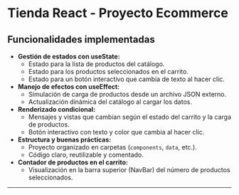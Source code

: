 # Tienda React - Proyecto Ecommerce

## Funcionalidades implementadas

- **Gestión de estados con useState:**
  - Estado para la lista de productos del catálogo.
  - Estado para los productos seleccionados en el carrito.
  - Estado para un botón interactivo que cambia de texto al hacer clic.
- **Manejo de efectos con useEffect:**
  - Simulación de carga de productos desde un archivo JSON externo.
  - Actualización dinámica del catálogo al cargar los datos.
- **Renderizado condicional:**
  - Mensajes y vistas que cambian según el estado del carrito y la carga de productos.
  - Botón interactivo con texto y color que cambia al hacer clic.
- **Estructura y buenas prácticas:**
  - Proyecto organizado en carpetas (`components`, `data`, etc.).
  - Código claro, reutilizable y comentado.
- **Contador de productos en el carrito:**
  - Visualización en la barra superior (NavBar) del número de productos seleccionados.

---

